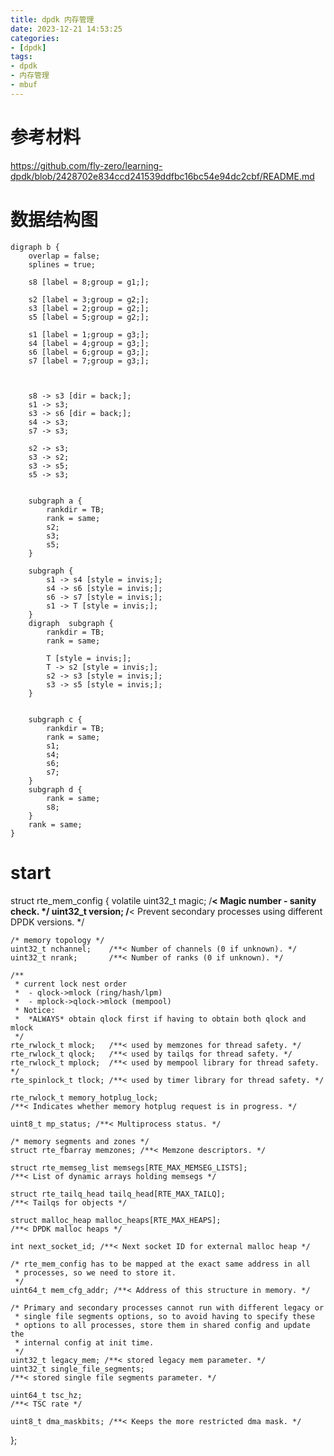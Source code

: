 ```yaml
---
title: dpdk 内存管理
date: 2023-12-21 14:53:25
categories:
- [dpdk]
tags:
- dpdk
- 内存管理
- mbuf
---
```


# 参考材料
https://github.com/fly-zero/learning-dpdk/blob/2428702e834ccd241539ddfbc16bc54e94dc2cbf/README.md

# 数据结构图
```graphviz
digraph b {
    overlap = false;
    splines = true;

    s8 [label = 8;group = g1;];

    s2 [label = 3;group = g2;];
    s3 [label = 2;group = g2;];
    s5 [label = 5;group = g2;];

    s1 [label = 1;group = g3;];
    s4 [label = 4;group = g3;];
    s6 [label = 6;group = g3;];
    s7 [label = 7;group = g3;];



    s8 -> s3 [dir = back;];
    s1 -> s3;
    s3 -> s6 [dir = back;];
    s4 -> s3;
    s7 -> s3;

    s2 -> s3;
    s3 -> s2;
    s3 -> s5;
    s5 -> s3;


    subgraph a {
        rankdir = TB;
        rank = same;
        s2;
        s3;
        s5;
    }

    subgraph {
        s1 -> s4 [style = invis;];
        s4 -> s6 [style = invis;];
        s6 -> s7 [style = invis;];
        s1 -> T [style = invis;];
    }
    digraph  subgraph {
        rankdir = TB;
        rank = same;

        T [style = invis;];
        T -> s2 [style = invis;];
        s2 -> s3 [style = invis;];
        s3 -> s5 [style = invis;];
    }


    subgraph c {
        rankdir = TB;
        rank = same;
        s1;
        s4;
        s6;
        s7;
    }
    subgraph d {
        rank = same;
        s8;
    }
    rank = same;
}
```
# start



struct rte_mem_config {
	volatile uint32_t magic;   /**< Magic number - sanity check. */
	uint32_t version;
	/**< Prevent secondary processes using different DPDK versions. */

	/* memory topology */
	uint32_t nchannel;    /**< Number of channels (0 if unknown). */
	uint32_t nrank;       /**< Number of ranks (0 if unknown). */

	/**
	 * current lock nest order
	 *  - qlock->mlock (ring/hash/lpm)
	 *  - mplock->qlock->mlock (mempool)
	 * Notice:
	 *  *ALWAYS* obtain qlock first if having to obtain both qlock and mlock
	 */
	rte_rwlock_t mlock;   /**< used by memzones for thread safety. */
	rte_rwlock_t qlock;   /**< used by tailqs for thread safety. */
	rte_rwlock_t mplock;  /**< used by mempool library for thread safety. */
	rte_spinlock_t tlock; /**< used by timer library for thread safety. */

	rte_rwlock_t memory_hotplug_lock;
	/**< Indicates whether memory hotplug request is in progress. */

	uint8_t mp_status; /**< Multiprocess status. */

	/* memory segments and zones */
	struct rte_fbarray memzones; /**< Memzone descriptors. */

	struct rte_memseg_list memsegs[RTE_MAX_MEMSEG_LISTS];
	/**< List of dynamic arrays holding memsegs */

	struct rte_tailq_head tailq_head[RTE_MAX_TAILQ];
	/**< Tailqs for objects */

	struct malloc_heap malloc_heaps[RTE_MAX_HEAPS];
	/**< DPDK malloc heaps */

	int next_socket_id; /**< Next socket ID for external malloc heap */

	/* rte_mem_config has to be mapped at the exact same address in all
	 * processes, so we need to store it.
	 */
	uint64_t mem_cfg_addr; /**< Address of this structure in memory. */

	/* Primary and secondary processes cannot run with different legacy or
	 * single file segments options, so to avoid having to specify these
	 * options to all processes, store them in shared config and update the
	 * internal config at init time.
	 */
	uint32_t legacy_mem; /**< stored legacy mem parameter. */
	uint32_t single_file_segments;
	/**< stored single file segments parameter. */

	uint64_t tsc_hz;
	/**< TSC rate */

	uint8_t dma_maskbits; /**< Keeps the more restricted dma mask. */
};

